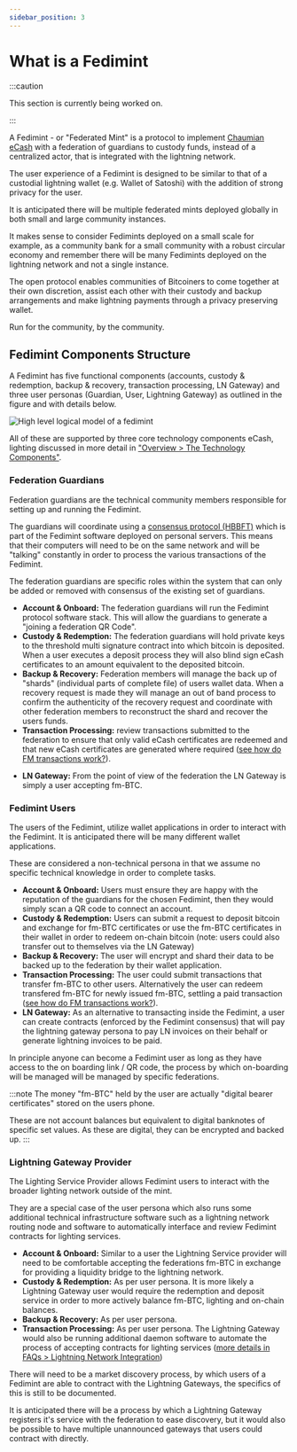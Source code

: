 ```yaml
---
sidebar_position: 3
---
```

# What is a Fedimint

:::caution

This section is currently being worked on.

:::

A Fedimint - or "Federated Mint" is a protocol to implement [Chaumian eCash](../CommonTerms/Blind%20Signatures) with a federation of guardians to custody funds, instead of a centralized actor, that is integrated with the lightning network.

The user experience of a Fedimint is designed to be similar to that of a custodial lightning wallet (e.g. Wallet of Satoshi) with the addition of strong privacy for the user.

It is anticipated there will be multiple federated mints deployed globally in both small and large community instances. 

It makes sense to consider Fedimints deployed on a small scale for example, as a community bank for a small community with a robust circular economy and remember there will be many Fedimints deployed on the lightning network and not a single instance.  

The open protocol enables communities of Bitcoiners to come together at their own discretion, assist each other with their custody and backup arrangements and make lightning payments through a privacy preserving wallet. 

Run for the community, by the community.

## Fedimint Components Structure
A Fedimint has five functional components (accounts, custody & redemption, backup & recovery, transaction processing, LN Gateway) and three user personas (Guardian, User, Lightning Gateway) as outlined in the figure and with details below.

![High level logical model of a fedimint](/img/Fedimint-HL.png)


All of these are supported by three core technology components eCash, lighting discussed in more detail in ["Overview > The Technology Components"](04-TechCompontents.md).

### Federation Guardians
Federation guardians are the technical community members responsible for setting up and running the Fedimint.  

The guardians will coordinate using a [consensus protocol (HBBFT)](../CommonTerms/HBBFTConsensus) which is part of the Fedimint software deployed on personal servers.  This means that their computers will need to be on the same network and will be "talking" constantly in order to process the various transactions of the Fedimint.

The federation guardians are specific roles within the system that can only be added or removed with consensus of the existing set of guardians.  

- **Account & Onboard:** The federation guardians will run the Fedimint protocol software stack. This will allow the guardians to generate a "joining a federation QR Code".
- **Custody & Redemption:** The federation guardians will hold private keys to the threshold multi signature contract into which bitcoin is deposited. When a user executes a deposit process they will also blind sign eCash certificates to an amount equivalent to the deposited bitcoin.
- **Backup & Recovery:** Federation members will manage the back up of "shards" (individual parts of complete file) of users wallet data.  When a recovery request is made they will manage an out of band process to confirm the authenticity of the recovery request and coordinate with other federation members to reconstruct the shard and recover the users funds. 
- **Transaction Processing:** review transactions submitted to the federation to ensure that only valid eCash certificates are redeemed and that new eCash certificates are generated where required ([see how do FM transactions work?](05-How-FM-Transactions-Work.md)).
* **LN Gateway:** From the point of view of the federation the LN Gateway is simply a user accepting fm-BTC. 

### Fedimint Users

The users of the Fedimint, utilize wallet applications in order to interact with the Fedimint.  It is anticipated there will be many different wallet applications. 

These are considered a non-technical persona in that we assume no specific technical knowledge in order to complete tasks.  

* **Account & Onboard:** Users must ensure they are happy with the reputation of the guardians for the chosen Fedimint, then they would simply scan a QR code to connect an account.  
* **Custody & Redemption:** Users can submit a request to deposit bitcoin and exchange for fm-BTC certificates or use the fm-BTC certificates in their wallet in order to redeem on-chain bitcoin (note: users could also transfer out to themselves via the LN Gateway)
* **Backup & Recovery:** The user will encrypt and shard their data to be backed up to the federation by their wallet application. 
* **Transaction Processing:** The user could submit transactions that transfer fm-BTC to other users.  Alternatively the user can redeem transfered fm-BTC for newly issued fm-BTC, settling a paid transaction ([see how do FM transactions work?](05-How-FM-Transactions-Work.md)).
* **LN Gateway:** As an alternative to transacting inside the Fedimint, a user can create contracts (enforced by the Fedimint consensus) that will pay the lightning gateway persona to pay LN invoices on their behalf or generate lightning invoices to be paid.

In principle anyone can become a Fedimint user as long as they have access to the on boarding link / QR code, the process by which on-boarding will be managed will be managed by specific federations. 

:::note
The money "fm-BTC" held by the user are actually "digital bearer certificates" stored on the users phone. 

These are not account balances but equivalent to digital banknotes of specific set values. As these are digital, they can be encrypted and backed up.
:::

### Lightning Gateway Provider

The Lighting Service Provider allows Fedimint users to interact with the broader lighting network outside of the mint. 

They are a special case of the user persona which also runs some additional technical infrastructure software such as a lightning network routing node and software to automatically interface and review Fedimint contracts for lighting services. 

* **Account & Onboard:** Similar to a user the Lightning Service provider will need to be comfortable accepting the federations fm-BTC in exchange for providing a liquidity bridge to the lightning network.  
* **Custody & Redemption:** As per user persona. It is more likely a Lightning Gateway user would require the redemption and deposit service in order to more actively balance fm-BTC, lighting and on-chain balances.  
* **Backup & Recovery:** As per user persona.
* **Transaction Processing:** As per user persona. The Lightning Gateway would also be running additional daemon software to automate the process of accepting contracts for lighting services ([more details in FAQs > Lightning Network Integration](../FAQs/Lightning))

There will need to be a market discovery process, by which users of a Fedimint are able to contract with the Lightning Gateways, the specifics of this is still to be documented. 

It is anticipated there will be a process by which a Lightning Gateway registers it's service with the federation to ease discovery, but it would also be possible to have multiple unannounced gateways that users could contract with directly.  

